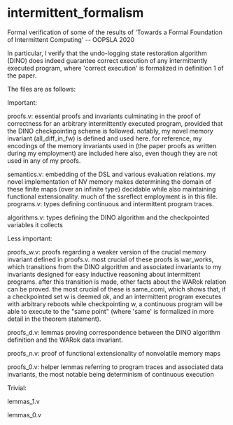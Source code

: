 # intermittent_formalism
Formal verification of some of the results of 'Towards a Formal Foundation of Intermittent Computing' -- OOPSLA 2020

In particular, I verify that the undo-logging state restoration algorithm (DINO) does indeed guarantee correct execution of any intermittently executed program, where 'correct execution' is formalized in definition 1 of the paper. 

The files are as follows:

Important:

proofs.v: essential proofs and invariants culminating in the proof of correctness for an arbitrary intermittently executed program, provided that the DINO checkpointing scheme is followed. notably, my novel memory invariant (all_diff_in_fw) is defined and used here. for reference, my encodings of the memory invariants used in (the paper proofs as written during my employment) are included here also, even though they are not used in any of my proofs.

semantics.v: embedding of the DSL and various evaluation relations. my novel implementation of NV memory makes determining the domain of these finite maps (over an infinite type) decidable while also maintaining functional extensionality. much of the ssreflect employment is in this file.
programs.v: types defining continuous and intermittent program traces. 

algorithms.v: types defining the DINO algorithm and the checkpointed variables it collects


Less important:

proofs_w.v: proofs regarding a weaker version of the crucial memory invariant defined in proofs.v. most crucial of these proofs is war_works, which transitions from the DINO algorithm and associated invariants to my invariants designed for easy inductive reasoning about intermittent programs. after this transition is made, other facts about the WARok relation can be proved. the most crucial of these is same_comi, which shows that, if a checkpointed set w is deemed ok, and an intermittent program executes with arbitrary reboots while checkpointing w, a continuous program will be able to execute to the "same point" (where 'same' is formalized in more detail in the theorem statement).

proofs_d.v: lemmas proving correspondence between the DINO algorithm definition and the WARok data invariant. 

proofs_n.v: proof of functional extensionality of nonvolatile memory maps

proofs_0.v: helper lemmas referring to program traces and associated data invariants, the most notable being determinism of continuous execution


Trivial:

lemmas_1.v

lemmas_0.v


